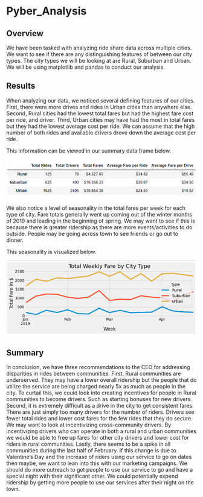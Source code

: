 # Pyber_Analysis

## Overview
We have been tasked with analyzing ride share data across multiple cities. We want to see if there are any distinguishing features of between our city types. The city types we will be looking at are Rural, Suburban and Urban. We will be using matplotlib and pandas to conduct our analysis.

## Results
When analyzing our data, we noticed several defining features of our cities. First, there were more drives and rides in Urban cities than anywhere else. Second, Rural cities had the lowest total fares but had the highest fare cost per ride, and driver. Third, Urban cities may have had the most in total fares but they had the lowest average cost per ride. We can assume that the high number of both rides and available drivers drove down the average cost per ride.

This information can be viewed in our summary data frame below.

![sumamry](https://github.com/rulma/Pyber_Analysis/blob/9ee6945de8f48d24b0898c1ee95b4ee9c660fc49/Resources/Summary.PNG)

We also notice a level of seasonality in the total fares per week for each type of city. Fare totals generally went up coming out of the winter months of 2019 and leading in the beginning of spring. We may want to see if this is because there is greater ridership as there are more events/activities to do outside. People may be going across town to see friends or go out to dinner.

This seasonality is visualized below.

![Graph](https://github.com/rulma/Pyber_Analysis/blob/9ee6945de8f48d24b0898c1ee95b4ee9c660fc49/Resources/Graph.PNG)

## Summary
In conclusion, we have three recommendations to the CEO for addressing disparities in rides between communities. First, Rural communities are underserved. They may have a lower overall ridership but the people that do utilize the service are being charged nearly 5x as much as people in the city. To curtail this, we could look into creating incentives for people in Rural communities to become drivers. Such as starting bonuses for new drivers. Second, it is extremely difficult as a drive in the city to get consistent fares. There are just simply too many drivers for the number of riders. Drivers see fewer total rides and lower cost fares for the few rides that they do secure. We may want to look at incentivizing cross-community drivers. By incentivizing drivers who can operate in both a rural and urban communities we would be able to free up fares for other city drivers and lower cost for riders in rural communities. Lastly, there seems to be a spike in all communities during the last half of February. If this change is due to Valentine’s Day and the increase of riders using our service to go on dates then maybe, we want to lean into this with our marketing campaigns. We should do more outreach to get people to use our service to go and have a special night with their significant other. We could potentially expend ridership by getting more people to use our services after their night on the town.

